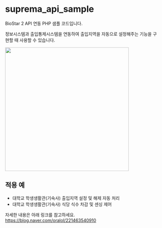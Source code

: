 # suprema_api_sample
BioStar 2 API 연동 PHP 샘플 코드입니다.

정보시스템과 출입통제시스템을 연동하여 출입지역을 자동으로 설정해주는 기능을 구현할 때 사용할 수 있습니다.

<img src="https://user-images.githubusercontent.com/16535614/156583039-b3c5ec90-731e-4561-ad39-835d2fb08dcc.jpg" width="400">

## 적용 예
* 대학교 학생생활관(기숙사) 출입지역 설정 및 해제 자동 처리
* 대학교 학생생활관(기숙사) 식당 식수 차감 및 센싱 제어

자세한 내용은 아래 링크를 참고하세요.  
<https://blog.naver.com/oralol/221463540910>
